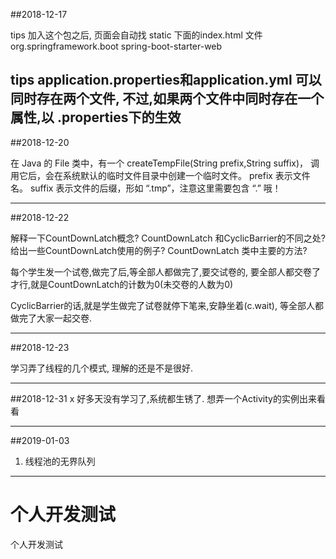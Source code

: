 ##2018-12-17

tips
加入这个包之后, 页面会自动找 static 下面的index.html 文件
<dependency>
    <groupId>org.springframework.boot</groupId>
    <artifactId>spring-boot-starter-web</artifactId>
</dependency>

tips
application.properties和application.yml
可以同时存在两个文件,
不过,如果两个文件中同时存在一个属性,以 .properties下的生效
----------------------------------
##2018-12-20

在 Java 的 File 类中，有一个 createTempFile(String prefix,String suffix)，
调用它后，会在系统默认的临时文件目录中创建一个临时文件。
prefix 表示文件名。
suffix 表示文件的后缀，形如 “.tmp”，注意这里需要包含 “.” 哦！

----------------------------------
##2018-12-22

解释一下CountDownLatch概念?
CountDownLatch 和CyclicBarrier的不同之处?
给出一些CountDownLatch使用的例子?
CountDownLatch 类中主要的方法?

每个学生发一个试卷,做完了后,等全部人都做完了,要交试卷的,
要全部人都交卷了才行,就是CountDownLatch的计数为0(未交卷的人数为0)

CyclicBarrier的话,就是学生做完了试卷就停下笔来,安静坐着(c.wait),
等全部人都做完了大家一起交卷.

----------------------------------
##2018-12-23

学习弄了线程的几个模式, 理解的还是不是很好. 
    

----------------------------------
##2018-12-31
x
好多天没有学习了,系统都生锈了. 
想弄一个Activity的实例出来看看 
    

----------------------------------
##2019-01-03

1. 线程池的无界队列

    

----------------------------------
# 个人开发测试
 个人开发测试

